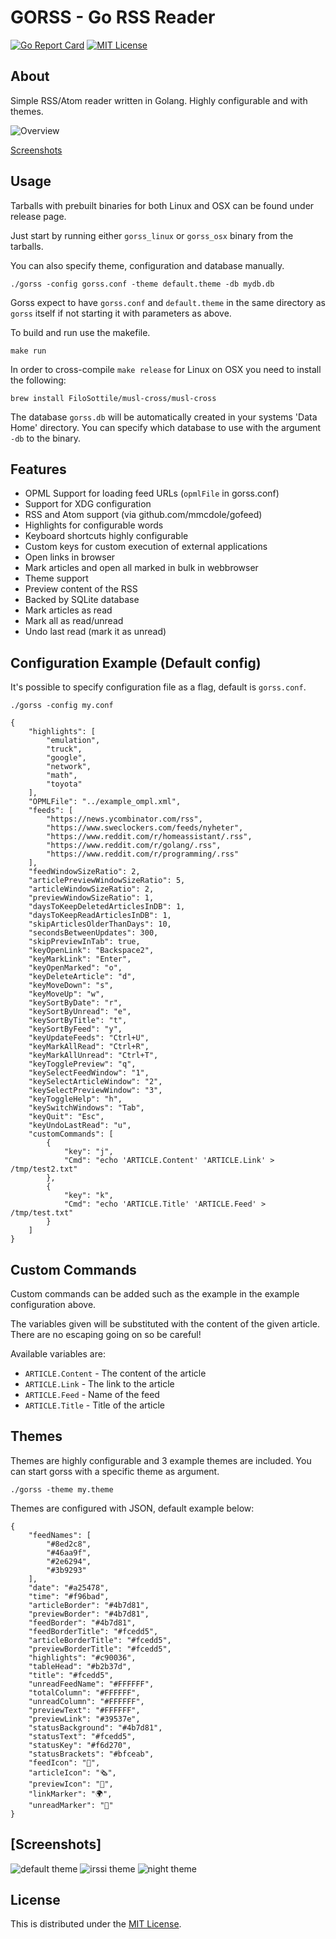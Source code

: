 # GORSS - Go RSS Reader
[![Go Report Card](https://goreportcard.com/badge/github.com/lallassu/gorss#1)](https://goreportcard.com/report/github.com/lallassu/gorss)
[![MIT License](http://img.shields.io/badge/license-MIT-blue.svg)](http://www.opensource.org/licenses/MIT)

## About
Simple RSS/Atom reader written in Golang. Highly configurable and with themes.

![Overview](preview/gorss.gif)

[Screenshots](#screenshots)


## Usage
Tarballs with prebuilt binaries for both Linux and OSX can be found under release page.

Just start by running either `gorss_linux` or `gorss_osx` binary from the tarballs.

You can also specify theme, configuration and database manually.
```
./gorss -config gorss.conf -theme default.theme -db mydb.db
```

Gorss expect to have `gorss.conf` and `default.theme` in the same directory as `gorss` itself if not
starting it with parameters as above.

To build and run use the makefile.
```
make run
```

In order to cross-compile `make release` for Linux on OSX you need to install the following:
```
brew install FiloSottile/musl-cross/musl-cross
```

The database `gorss.db` will be automatically created in your systems 'Data Home' directory. You can specify which database
to use with the argument `-db` to the binary.

## Features
- OPML Support for loading feed URLs (`opmlFile` in gorss.conf)
- Support for XDG configuration
- RSS and Atom support (via github.com/mmcdole/gofeed)
- Highlights for configurable words
- Keyboard shortcuts highly configurable
- Custom keys for custom execution of external applications
- Open links in browser
- Mark articles and open all marked in bulk in webbrowser
- Theme support
- Preview content of the RSS
- Backed by SQLite database
- Mark articles as read
- Mark all as read/unread
- Undo last read (mark it as unread)

## Configuration Example (Default config)
It's possible to specify configuration file as a flag, default is `gorss.conf`.
```
./gorss -config my.conf
```

```
{
    "highlights": [
        "emulation",
        "truck",
        "google",
        "network",
        "math",
        "toyota"
    ],
    "OPMLFile": "../example_ompl.xml",
    "feeds": [
        "https://news.ycombinator.com/rss",
        "https://www.sweclockers.com/feeds/nyheter",
        "https://www.reddit.com/r/homeassistant/.rss",
        "https://www.reddit.com/r/golang/.rss",
        "https://www.reddit.com/r/programming/.rss"
    ],
    "feedWindowSizeRatio": 2,
    "articlePreviewWindowSizeRatio": 5,
    "articleWindowSizeRatio": 2,
    "previewWindowSizeRatio": 1,
    "daysToKeepDeletedArticlesInDB": 1,
    "daysToKeepReadArticlesInDB": 1,
    "skipArticlesOlderThanDays": 10,
    "secondsBetweenUpdates": 300,
    "skipPreviewInTab": true,
    "keyOpenLink": "Backspace2",
    "keyMarkLink": "Enter",
    "keyOpenMarked": "o",
    "keyDeleteArticle": "d",
    "keyMoveDown": "s",
    "keyMoveUp": "w",
    "keySortByDate": "r",
    "keySortByUnread": "e",
    "keySortByTitle": "t",
    "keySortByFeed": "y",
    "keyUpdateFeeds": "Ctrl+U",
    "keyMarkAllRead": "Ctrl+R",
    "keyMarkAllUnread": "Ctrl+T",
    "keyTogglePreview": "q",
    "keySelectFeedWindow": "1",
    "keySelectArticleWindow": "2",
    "keySelectPreviewWindow": "3",
    "keyToggleHelp": "h",
    "keySwitchWindows": "Tab",
    "keyQuit": "Esc",
    "keyUndoLastRead": "u",
    "customCommands": [
        { 
            "key": "j",
            "Cmd": "echo 'ARTICLE.Content' 'ARTICLE.Link' > /tmp/test2.txt"
        },
        { 
            "key": "k",
            "Cmd": "echo 'ARTICLE.Title' 'ARTICLE.Feed' > /tmp/test.txt"
        }
    ]
}
```

## Custom Commands
Custom commands can be added such as the example in the example configuration above.

The variables given will be substituted with the content of the given article. There are no escaping going on
so be careful!

Available variables are:
* `ARTICLE.Content` - The content of the article
* `ARTICLE.Link` - The link to the article
* `ARTICLE.Feed` - Name of the feed
* `ARTICLE.Title` - Title of the article

## Themes
Themes are highly configurable and 3 example themes are included. You can start gorss with a specific theme as argument.
```
./gorss -theme my.theme
```

Themes are configured with JSON, default example below:
```
{
    "feedNames": [
        "#8ed2c8",
        "#46aa9f",
        "#2e6294",
        "#3b9293"
    ],
    "date": "#a25478",
    "time": "#f96bad",
    "articleBorder": "#4b7d81",
    "previewBorder": "#4b7d81",
    "feedBorder": "#4b7d81",
    "feedBorderTitle": "#fcedd5",
    "articleBorderTitle": "#fcedd5",
    "previewBorderTitle": "#fcedd5",
    "highlights": "#c90036",
    "tableHead": "#b2b37d",
    "title": "#fcedd5",
    "unreadFeedName": "#FFFFFF",
    "totalColumn": "#FFFFFF",
    "unreadColumn": "#FFFFFF",
    "previewText": "#FFFFFF",
    "previewLink": "#39537e",
    "statusBackground": "#4b7d81",
    "statusText": "#fcedd5",
    "statusKey": "#f6d270",
    "statusBrackets": "#bfceab",
    "feedIcon": "🔖",
    "articleIcon": "🗞",
    "previewIcon": "📰",
    "linkMarker": "🌍",
    "unreadMarker": "🌟"
}
```

## [Screenshots]
![default theme](preview/default.png)
![irssi theme](preview/irssi.png)
![night theme](preview/night.png)

## License
This is distributed under the [MIT License](http://www.opensource.org/licenses/MIT).

